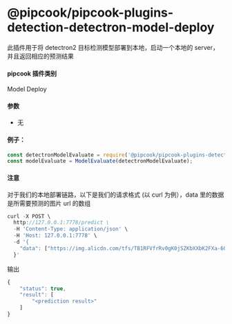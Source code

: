 # @pipcook/pipcook-plugins-detection-detectron-model-deploy

此插件用于将 detectron2 目标检测模型部署到本地，启动一个本地的 server， 并且返回相应的预测结果

<a name="Ej4GX"></a>
#### pipcook 插件类别
Model Deploy

<a name="vGyBc"></a>
#### 参数

- 无

<a name="ZZcV2"></a>
#### 例子：

```typescript
const detectronModelEvaluate = require('@pipcook/pipcook-plugins-detection-detectron-model-evaluate').default;
const modelEvaluate = ModelEvaluate(detectronModelEvaluate);

```

<a name="9NElt"></a>
#### 注意
对于我们的本地部署链路，以下是我们的请求格式 (以 curl 为例），data 里的数据是所需要预测的图片 url 的数组
```typescript
curl -X POST \
  http://127.0.0.1:7778/predict \
  -H 'Content-Type: application/json' \
  -H 'Host: 127.0.0.1:7778' \
  -d '{
    "data": ["https://img.alicdn.com/tfs/TB1RFVfrRv0gK0jSZKbXXbK2FXa-60-60.jpg"]
  }'
```

输出

```typescript
{
    "status": true,
    "result": [
        "<prediction result>"
    ]
}
```

